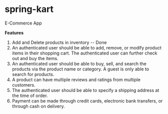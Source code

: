 # spring-kart
E-Commerce App

**Features**
1. Add and Delete products in inventory -- Done
2. An authenticated user should be able to add, remove, or modify product items in their shopping cart.
      The authenticated user can further check out and buy the items.
3. An authenticated user should be able to buy, sell, and search the products via the product name or 
   category. A guest is only able to search for products.
4. A product can have multiple reviews and ratings from multiple customers.
5. The authenticated user should be able to specify a shipping address at the time of order.
6. Payment can be made through credit cards, electronic bank transfers, or through cash on delivery.
